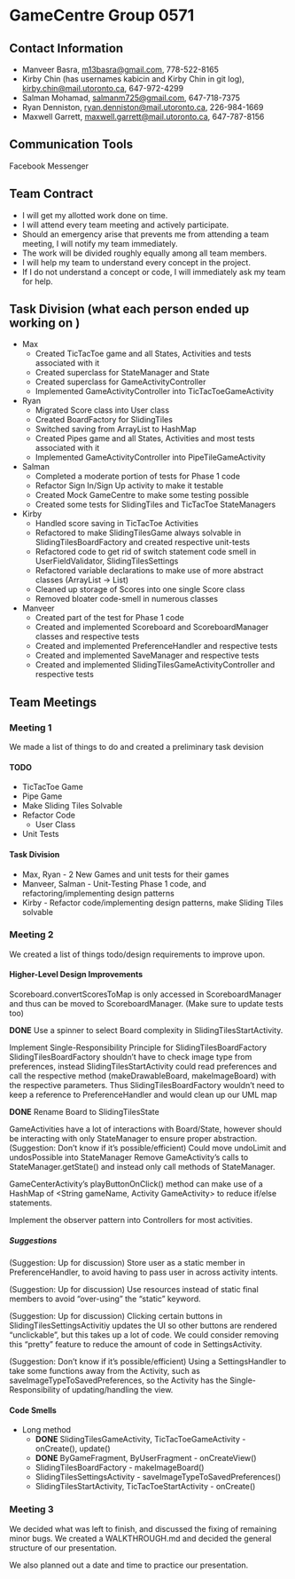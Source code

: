 # GameCentre Group 0571

## Contact Information

+ Manveer Basra, m13basra@gmail.com, 778-522-8165
+ Kirby Chin (has usernames kabicin and Kirby Chin in git log), kirby.chin@mail.utoronto.ca, 647-972-4299
+ Salman Mohamad, salmanm725@gmail.com, 647-718-7375
+ Ryan Denniston, ryan.denniston@mail.utoronto.ca, 226-984-1669
+ Maxwell Garrett, maxwell.garrett@mail.utoronto.ca, 647-787-8156

## Communication Tools

Facebook Messenger

## Team Contract

+ I will get my allotted work done on time.
+ I will attend every team meeting and actively participate.
+ Should an emergency arise that prevents me from attending a team meeting, I will notify my team immediately.
+ The work will be divided roughly equally among all team members.
+ I will help my team to understand every concept in the project.
+ If I do not understand a concept or code, I will immediately ask my team for help.

## Task Division (what each person ended up working on )

+ Max 
  + Created TicTacToe game and all States, Activities and tests associated with it
  + Created superclass for StateManager and State
  + Created superclass for GameActivityController
  + Implemented GameActivityController into TicTacToeGameActivity
+ Ryan
  + Migrated Score class into User class
  + Created BoardFactory for SlidingTiles
  + Switched saving from ArrayList to HashMap
  + Created Pipes game and all States, Activities and most tests associated with it
  + Implemented GameActivityController into PipeTileGameActivity
+ Salman 
  + Completed a moderate portion of tests for Phase 1 code
  + Refactor Sign In/Sign Up activity to make it testable
  + Created Mock GameCentre to make some testing possible
  + Created some tests for SlidingTiles and TicTacToe StateManagers
+ Kirby
  + Handled score saving in TicTacToe Activities
  + Refactored to make SlidingTilesGame always solvable in SlidingTilesBoardFactory and created
  respective unit-tests
  + Refactored code to get rid of switch statement code smell in UserFieldValidator, 
  SlidingTilesSettings
  + Refactored variable declarations to make use of more abstract classes (ArrayList -> List)
  + Cleaned up storage of Scores into one single Score class
  + Removed bloater code-smell in numerous classes
+ Manveer
  + Created part of the test for Phase 1 code
  + Created and implemented Scoreboard and ScoreboardManager classes and respective tests
  + Created and implemented PreferenceHandler and respective tests
  + Created and implemented SaveManager and respective tests
  + Created and implemented SlidingTilesGameActivityController and respective tests

## Team Meetings

### Meeting 1

We made a list of things to do and created a preliminary task devision

#### TODO

+ TicTacToe Game
+ Pipe Game
+ Make Sliding Tiles Solvable
+ Refactor Code
  + User Class
+ Unit Tests

#### Task Division

+ Max, Ryan - 2 New Games and unit tests for their games
+ Manveer, Salman - Unit-Testing Phase 1 code, and refactoring/implementing design patterns
+ Kirby - Refactor code/implementing design patterns, make Sliding Tiles solvable

### Meeting 2

We created a list of things todo/design requirements to improve upon.

#### Higher-Level Design Improvements

Scoreboard.convertScoresToMap is only accessed in ScoreboardManager and thus can be moved to ScoreboardManager. (Make sure to update tests too)

**DONE** Use a spinner to select Board complexity in SlidingTilesStartActivity.

Implement Single-Responsibility Principle for SlidingTilesBoardFactory
SlidingTilesBoardFactory shouldn’t have to check image type from preferences, instead SlidingTilesStartActivity could read preferences and call the respective method (makeDrawableBoard, makeImageBoard) with the respective parameters.
Thus SlidingTilesBoardFactory wouldn’t need to keep a reference to PreferenceHandler and would clean up our UML map

**DONE** Rename Board to SlidingTilesState

GameActivities have a lot of interactions with Board/State, however should be interacting with only StateManager to ensure proper abstraction.
(Suggestion: Don’t know if it’s possible/efficient) Could move undoLimit and undosPossible into StateManager
Remove GameActivity’s calls to StateManager.getState() and instead only call methods of StateManager.

GameCenterActivity’s playButtonOnClick() method can make use of a HashMap of <String gameName, Activity GameActivity> to reduce if/else statements.

Implement the observer pattern into Controllers for most activities.

##### Suggestions

(Suggestion: Up for discussion) Store user as a static member in PreferenceHandler, to avoid having to pass user in across activity intents.

(Suggestion: Up for discussion) Use resources instead of static final members to avoid “over-using” the “static” keyword.

(Suggestion: Up for discussion) Clicking certain buttons in SlidingTilesSettingsActivitiy updates the UI so other buttons are rendered “unclickable”, but this takes up a lot of code. We could consider removing this “pretty” feature to reduce the amount of code in SettingsActivity.

(Suggestion: Don’t know if it’s possible/efficient) Using a SettingsHandler to take some functions away from the Activity, such as saveImageTypeToSavedPreferences, so the Activity has the Single-Responsibility of updating/handling the view.

#### Code Smells

+ Long method
  + **DONE** SlidingTilesGameActivity, TicTacToeGameActivity - onCreate(), update() 
  + **DONE** ByGameFragment, ByUserFragment - onCreateView() 
  + SlidingTilesBoardFactory - makeImageBoard()
  + SlidingTilesSettingsActivity - saveImageTypeToSavedPreferences()
  + SlidingTilesStartActivity, TicTacToeStartActivity - onCreate()
  
### Meeting 3

We decided what was left to finish, and discussed the fixing of remaining minor bugs. We created
a WALKTHROUGH.md and decided the general structure of our presentation.

We also planned out a date and time to practice our presentation.
  

